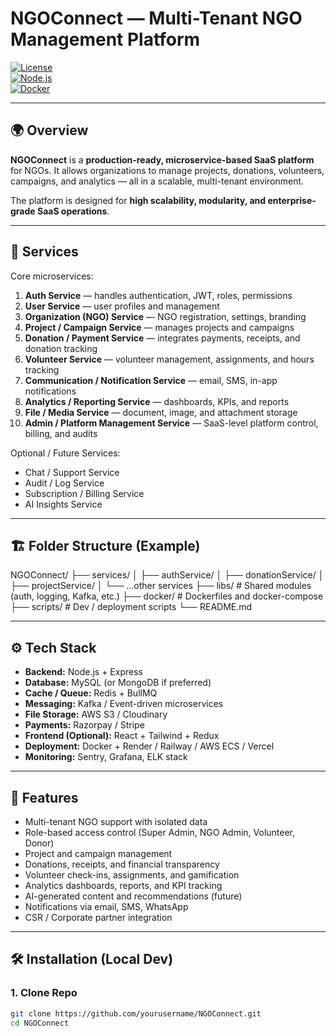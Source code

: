 # NGOConnect — Multi-Tenant NGO Management Platform

[![License](https://img.shields.io/badge/license-MIT-blue.svg)](LICENSE)  
[![Node.js](https://img.shields.io/badge/Node.js-%3E=18-brightgreen)](https://nodejs.org/)  
[![Docker](https://img.shields.io/badge/Docker-%3E=20-blue)](https://www.docker.com/)

---

## 🌍 Overview
**NGOConnect** is a **production-ready, microservice-based SaaS platform** for NGOs. It allows organizations to manage projects, donations, volunteers, campaigns, and analytics — all in a scalable, multi-tenant environment.

The platform is designed for **high scalability, modularity, and enterprise-grade SaaS operations**.

---

## 🧩 Services

Core microservices:

1. **Auth Service** — handles authentication, JWT, roles, permissions  
2. **User Service** — user profiles and management  
3. **Organization (NGO) Service** — NGO registration, settings, branding  
4. **Project / Campaign Service** — manages projects and campaigns  
5. **Donation / Payment Service** — integrates payments, receipts, and donation tracking  
6. **Volunteer Service** — volunteer management, assignments, and hours tracking  
7. **Communication / Notification Service** — email, SMS, in-app notifications  
8. **Analytics / Reporting Service** — dashboards, KPIs, and reports  
9. **File / Media Service** — document, image, and attachment storage  
10. **Admin / Platform Management Service** — SaaS-level platform control, billing, and audits  

Optional / Future Services:

- Chat / Support Service  
- Audit / Log Service  
- Subscription / Billing Service  
- AI Insights Service  

---

## 🏗 Folder Structure (Example)

NGOConnect/
├── services/
│ ├── authService/
│ ├── donationService/
│ ├── projectService/
│ └── ...other services
├── libs/ # Shared modules (auth, logging, Kafka, etc.)
├── docker/ # Dockerfiles and docker-compose
├── scripts/ # Dev / deployment scripts
└── README.md



---

## ⚙️ Tech Stack

- **Backend:** Node.js + Express  
- **Database:** MySQL (or MongoDB if preferred)  
- **Cache / Queue:** Redis + BullMQ  
- **Messaging:** Kafka / Event-driven microservices  
- **File Storage:** AWS S3 / Cloudinary  
- **Payments:** Razorpay / Stripe  
- **Frontend (Optional):** React + Tailwind + Redux  
- **Deployment:** Docker + Render / Railway / AWS ECS / Vercel  
- **Monitoring:** Sentry, Grafana, ELK stack  

---

## 🚀 Features

- Multi-tenant NGO support with isolated data  
- Role-based access control (Super Admin, NGO Admin, Volunteer, Donor)  
- Project and campaign management  
- Donations, receipts, and financial transparency  
- Volunteer check-ins, assignments, and gamification  
- Analytics dashboards, reports, and KPI tracking  
- AI-generated content and recommendations (future)  
- Notifications via email, SMS, WhatsApp  
- CSR / Corporate partner integration  

---

## 🛠 Installation (Local Dev)

### 1. Clone Repo
```bash
git clone https://github.com/yourusername/NGOConnect.git
cd NGOConnect
